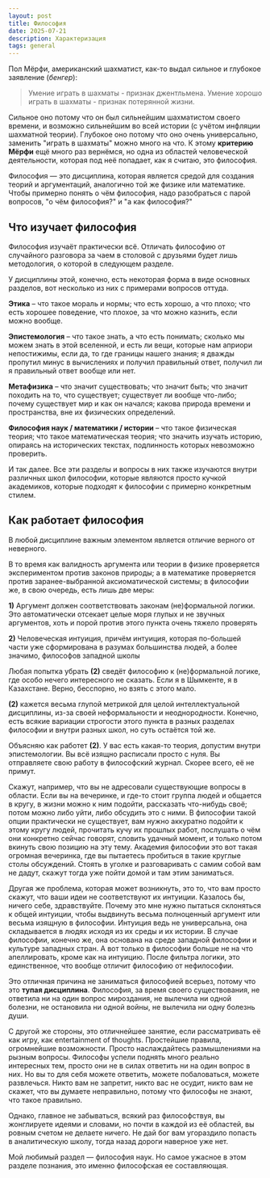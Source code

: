 ```yaml
---
layout: post
title: Философия
date: 2025-07-21
description: Характеризация
tags: general
---
```

Пол Мёрфи, американский шахматист, как-то выдал сильное и глубокое заявление (*бенгер*):
> Умение играть в шахматы - признак джентльмена. Умение хорошо играть в шахматы - признак потерянной жизни.

Сильное оно потому что он был сильнейшим шахматистом своего времени, и возможно сильнейшим во всей истории (с учётом инфляции шахматной теории). Глубокое оно потому что оно очень универсально, заменить "играть в шахматы" можно много на что. К этому **критерию Мёрфи** ещё много раз вернёмся, но одна из областей человеческой деятельности, которая под неё попадает, как я считаю, это философия.

Философия — это дисциплина, которая является средой для создания теорий и аргументаций, аналогично той же физике или математике. Чтобы примерно понять о чём философия, надо разобраться с парой вопросов, "о чём философия?" и "а как философия?"

## Что изучает философия
Философия изучаёт практически всё. Отличать философию от случайного разговора за чаем в столовой с друзьями будет лишь методология, о которой в следующем разделе.

У дисциплины этой, конечно, есть некоторая форма в виде основных разделов, вот несколько из них с примерами вопросов оттуда.

**Этика** – что такое мораль и нормы; что есть хорошо, а что плохо; что есть хорошее поведение, что плохое, за что можно казнить, если можно вообще.

**Эпистемология** – что такое знать, а что есть понимать; сколько мы можем знать в этой вселенной, и есть ли вещи, которые нам априори непостижимы, если да, то где границы нашего знания; я дважды пропутил минус в вычислениях и получил правильный ответ, получил ли я правильный ответ вообще или нет.

**Метафизика** – что значит существовать; что значит быть; что значит походить на то, что существует; существует ли вообще что-либо; почему существует мир и как он начался; какова природа времени и пространства, вне их физических определений.

**Философия наук / математики / истории** – что такое физическая теория; что такое математическая теория; что значить изучать историю, опираясь на исторических текстах, подлинность которых невозможно проверить.

И так далее. Все эти разделы и вопросы в них также изучаются внутри различных школ философии, которые являются просто кучкой академиков, которые подходят к философии с примерно конкретным стилем.

## Как работает философия
В любой дисциплине важным элементом является отличие верного от неверного.

В то время как валидность аргумента или теории в физике проверяется экспериментом против законов природы; а в математике проверяется против заранее-выбранной аксиоматической системы; в философии же, в свою очередь, есть лишь две меры:

**1)** Аргумент должен соответствовать законам (не)формальной логики. Это автоматически отсекает целые моря глупых и не звучных аргументов, хоть и порой против этого пункта очень тяжело проверять

**2)** Человеческая интуиция, причём интуиция, которая по-большей части уже сформирована в разумах большинства людей, а более значимо, философов западной школы


Любая попытка убрать **(2)** сведёт философию к (не)формальной логике, где особо нечего интересного не сказать. Если я в Шымкенте, я в Казахстане. Верно, бесспорно, но взять с этого мало. 

**(2)** кажется весьма глупой метрикой для целой интеллектуальной дисциплины, из-за своей неформальности и неоднородности. Конечно, есть всякие вариации строгости этого пункта в разных разделах философии и внутри разных школ, но суть остаётся той же.

Объясняю как работет **(2)**. У вас есть какая-то теория, допустим внутри эпистемологии. Вы всё изящно расписали просто с нуля. Вы отправляете свою работу в философский журнал. Скорее всего, её не примут. 

Скажут, например, что вы не адресовали существующие вопросы в области. Если вы на вечеринке, и где-то стоит группа людей и общается в кругу, в жизни можно к ним подойти, рассказать что-нибудь своё; потом можно либо уйти, либо обсудить это с ними. В философии такой опции практически не существует, вам нужно аккуратно подойти к этому кругу людей, прочитать кучу их прошлых работ, послушать о чём они конкретно сейчас говорят, словить удачный момент, и только потом вкинуть свою позицию на эту тему. Академия философии это вот такая огромная вечеринка, где вы пытаетесь пробиться в такие круглые столы обсуждений. Стоять в уголке и разговаривать с самим собой вам не дадут, скажут тогда уже пойти домой и там этим заниматься.

Другая же проблема, которая может возникнуть, это то, что вам просто скажут, что ваши идеи не соответствуют их интуиции. Казалось бы, ничего себе, здравствуйте. Почему это мне нужно пытаться склоняться к общей интуиции, чтобы выдвинуть весьма полноценный аргумент или весьма изящную в философии. Интуиция ведь не универсальна, она складывается в людях исходя из их среды и их истории. В случае философии, конечно же, она основана на среде западной философии и культуре западных стран. А вот только в философии больше не на что апеллировать, кроме как на интуицию. После фильтра логики, это единственное, что вообще отличит философию от нефилософии.

Это отличная причина не заниматься философией всерьез, потому что это **тупая дисциплина**. Философия, за время своего существования, не ответила ни на один вопрос мироздания, не вылечила ни одной болезни, не остановила ни одной войны, не вылечила ни одну болезнь души.

С другой же стороны, это отличнейшее занятие, если рассматривать её как игру, как entertainment of thoughts. Простейшие правила, огромнейшие возможности. Просто наслаждайтесь размышлениями на рызным вопросы. Философы успели поднять много реально интересных тем, просто они не в силах ответить ни на один вопрос в них. Но вы то для себя можете ответить, можете побаловаться, можете развлечься. Никто вам не запретит, никто вас не осудит, никто вам не скажет, что вы думаете неправильно, потому что философы не знают, что такое правильно.

Однако, главное не забываться, всякий раз философствуя, вы жонглируете идеями и словами, но почти в каждой из её областей, вы ровным счетом не делаете ничего. Не дай бог вам угораздило попасть в аналитическую школу, тогда назад дороги наверное уже нет. 

Мой любимый раздел — философия наук. Но самое ужасное в этом разделе познания, это именно философская ее составляющая.